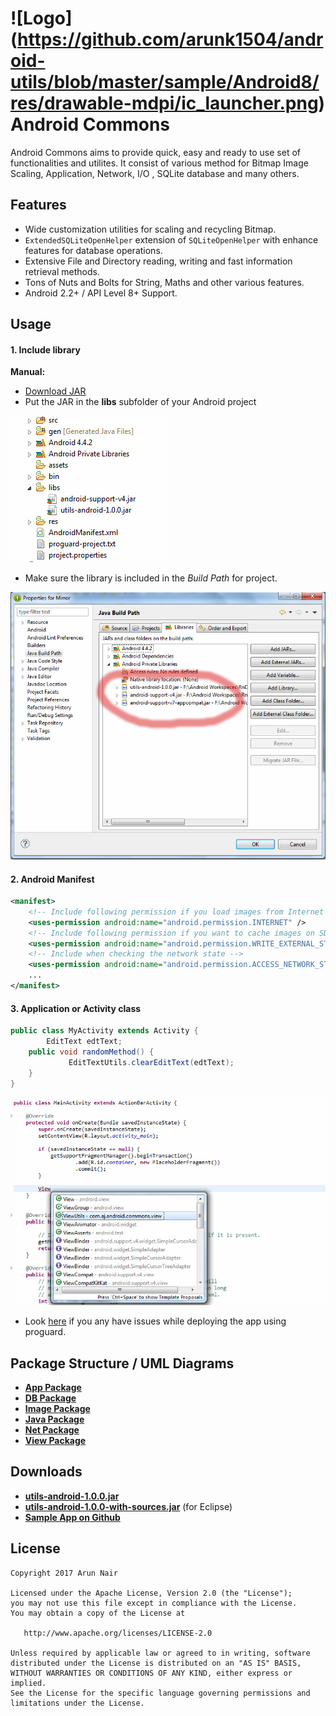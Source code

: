 # ![Logo] (https://github.com/arunk1504/android-utils/blob/master/sample/Android8/res/drawable-mdpi/ic_launcher.png) Android Commons

Android Commons aims to provide quick, easy and ready to use set of functionalities and utilites. It consist of various method for Bitmap Image Scaling, Application, Network, I/O , SQLite database and many others.

## Features
 * Wide customization utilities for scaling and recycling Bitmap.
 * `ExtendedSQLiteOpenHelper` extension of `SQLiteOpenHelper` with enhance features for database operations.
 * Extensive File and Directory reading, writing and fast information retrieval methods.
 * Tons of Nuts and Bolts for String, Maths and other various features.
 * Android 2.2+ / API Level 8+ Support.
 
## Usage

#### 1. Include library

**Manual:**
 * [Download JAR](https://github.com/arunk1504/android-utils/blob/master/downloads/utils-android-1.0.0.jar)
 * Put the JAR in the **libs** subfolder of your Android project

![jar library in libs](https://github.com/arunk1504/android-utils/blob/master/wiki/dir_structure.png)


 * Make sure the library is included in the *Build Path* for project.

![build path](https://github.com/arunk1504/android-utils/blob/master/wiki/build_path.png)


#### 2. Android Manifest
``` xml
<manifest>
	<!-- Include following permission if you load images from Internet -->
	<uses-permission android:name="android.permission.INTERNET" />
	<!-- Include following permission if you want to cache images on SD card -->
	<uses-permission android:name="android.permission.WRITE_EXTERNAL_STORAGE" />
    <!-- Include when checking the network state -->
    <uses-permission android:name="android.permission.ACCESS_NETWORK_STATE" />
	...
</manifest>
```

#### 3. Application or Activity class
``` java
public class MyActivity extends Activity {
        EditText edtText;
	public void randomMethod() {
             EditTextUtils.clearEditText(edtText);
	}
}
```

![usage](https://github.com/arunk1504/android-utils/blob/master/wiki/usage.png)
 * Look [here](https://github.com/arunk1504/android-utils/wiki/Useful-Info) if you any have issues while deploying the app using proguard.

## Package Structure / UML Diagrams

* **[App Package](https://github.com/arunk1504/android-utils/wiki/UML-and-Package-Structure#app-package)**
* **[DB Package](https://github.com/arunk1504/android-utils/wiki/UML-and-Package-Structure#db-package)**
* **[Image Package](https://github.com/arunk1504/android-utils/wiki/UML-and-Package-Structure#image-package)**
* **[Java Package](https://github.com/arunk1504/android-utils/wiki/UML-and-Package-Structure#java-package)**
* **[Net Package](https://github.com/arunk1504/android-utils/wiki/UML-and-Package-Structure#net-package)** 
* **[View Package](https://github.com/arunk1504/android-utils/wiki/UML-and-Package-Structure#view-package)**


## Downloads
 * **[utils-android-1.0.0.jar](https://github.com/arunk1504/android-utils/blob/master/downloads/utils-android-1.0.0.jar)**
 * **[utils-android-1.0.0-with-sources.jar](https://github.com/nostra13/Android-Universal-Image-Loader/raw/master/downloads/universal-image-loader-1.9.3-with-sources.jar)** (for Eclipse)
 * **[Sample App on Github](https://github.com/arunk1504/android-utils/blob/master/downloads/Android8-1.0.0.apk)**

 
## License

    Copyright 2017 Arun Nair

    Licensed under the Apache License, Version 2.0 (the "License");
    you may not use this file except in compliance with the License.
    You may obtain a copy of the License at

       http://www.apache.org/licenses/LICENSE-2.0

    Unless required by applicable law or agreed to in writing, software
    distributed under the License is distributed on an "AS IS" BASIS,
    WITHOUT WARRANTIES OR CONDITIONS OF ANY KIND, either express or implied.
    See the License for the specific language governing permissions and
    limitations under the License.
